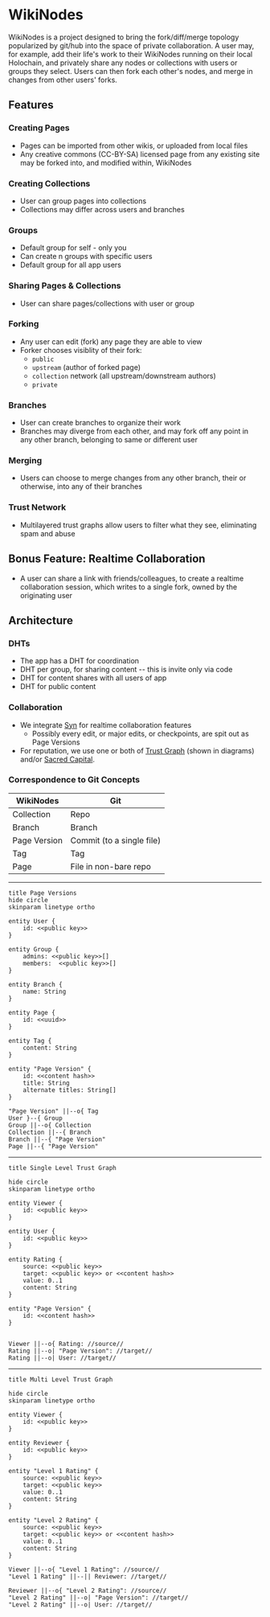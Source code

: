 # WikiNodes

WikiNodes is a project designed to bring the fork/diff/merge topology popularized by git/hub into the space of private collaboration. A user may, for example, add their life's work to their WikiNodes running on their local Holochain, and privately share any nodes or collections with users or groups they select. Users can then fork each other's nodes, and merge in changes from other users' forks.

## Features

### Creating Pages

- Pages can be imported from other wikis, or uploaded from local files
- Any creative commons (CC-BY-SA) licensed page from any existing site may be forked into, and modified within, WikiNodes

### Creating Collections

- User can group pages into collections
- Collections may differ across users and branches

### Groups

- Default group for self - only you
- Can create n groups with specific users
- Default group for all app users

### Sharing Pages & Collections

- User can share pages/collections with user or group

### Forking

- Any user can edit (fork) any page they are able to view
- Forker chooses visiblity of their fork:
  - `public`
  - `upstream` (author of forked page)
  - `collection` network (all upstream/downstream authors)
  - `private`

### Branches

- User can create branches to organize their work
- Branches may diverge from each other, and may fork off any point in any other branch, belonging to same or different user

### Merging

- Users can choose to merge changes from any other branch, their or otherwise, into any of their branches

### Trust Network

- Multilayered trust graphs allow users to filter what they see, eliminating spam and abuse

## Bonus Feature: Realtime Collaboration

- A user can share a link with friends/colleagues, to create a realtime collaboration session, which writes to a single fork, owned by the originating user

## Architecture

### DHTs

- The app has a DHT for coordination
- DHT per group, for sharing content -- this is invite only via code
- DHT for content shares with all users of app
- DHT for public content

### Collaboration

- We integrate [Syn](https://github.com/holochain/syn/blob/main/DESIGN.md) for realtime collaboration features
  - Possibly every edit, or major edits, or checkpoints, are spit out as Page Versions
- For reputation, we use one or both of [Trust Graph](https://github.com/trustgraph/trustgraph) (shown in diagrams) and/or [Sacred Capital](https://sacred-capital.gitbook.io/sacred-capital/).

### Correspondence to Git Concepts

| WikiNodes    | Git                       |
| ------------ | ------------------------- |
| Collection   | Repo                      |
| Branch       | Branch                    |
| Page Version | Commit (to a single file) |
| Tag          | Tag                       |
| Page         | File in non-bare repo     |

---

<!--
relevant docs:
- https://plantuml.com/ie-diagram
- https://plantuml.com/class-diagram
 -->

```plantuml
title Page Versions
hide circle
skinparam linetype ortho

entity User {
    id: <<public key>>
}

entity Group {
    admins: <<public key>>[]
    members:  <<public key>>[]
}

entity Branch {
    name: String
}

entity Page {
    id: <<uuid>>
}

entity Tag {
    content: String
}

entity "Page Version" {
    id: <<content hash>>
    title: String
    alternate titles: String[]
}

"Page Version" ||--o{ Tag
User }--{ Group
Group ||--o{ Collection
Collection ||--{ Branch
Branch ||--{ "Page Version"
Page ||--{ "Page Version"
```

---

```plantuml
title Single Level Trust Graph

hide circle
skinparam linetype ortho

entity Viewer {
    id: <<public key>>
}

entity User {
    id: <<public key>>
}

entity Rating {
    source: <<public key>>
    target: <<public key>> or <<content hash>>
    value: 0..1
    content: String
}

entity "Page Version" {
    id: <<content hash>>
}


Viewer ||--o{ Rating: //source//
Rating ||--o| "Page Version": //target//
Rating ||--o| User: //target//
```

---

```plantuml
title Multi Level Trust Graph

hide circle
skinparam linetype ortho

entity Viewer {
    id: <<public key>>
}

entity Reviewer {
    id: <<public key>>
}

entity "Level 1 Rating" {
    source: <<public key>>
    target: <<public key>>
    value: 0..1
    content: String
}

entity "Level 2 Rating" {
    source: <<public key>>
    target: <<public key>> or <<content hash>>
    value: 0..1
    content: String
}

Viewer ||--o{ "Level 1 Rating": //source//
"Level 1 Rating" ||--|| Reviewer: //target//

Reviewer ||--o{ "Level 2 Rating": //source//
"Level 2 Rating" ||--o| "Page Version": //target//
"Level 2 Rating" ||--o| User: //target//
```
